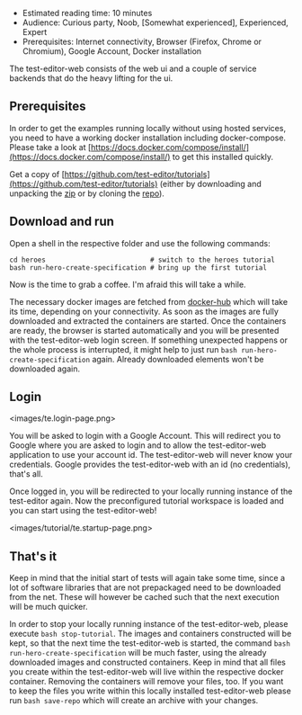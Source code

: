 - Estimated reading time: 10 minutes
- Audience: Curious party, Noob, [Somewhat experienced], Experienced, Expert
- Prerequisites: Internet connectivity, Browser (Firefox, Chrome or Chromium), Google Account, Docker installation

The test-editor-web consists of the web ui and a couple of service backends that do the heavy lifting for the ui.

## Prerequisites

In order to get the examples running locally without using hosted services, you need to have a working docker installation including docker-compose. 
Please take a look at [https://docs.docker.com/compose/install/](https://docs.docker.com/compose/install/) to get this installed quickly.
    
Get a copy of [https://github.com/test-editor/tutorials](https://github.com/test-editor/tutorials) (either by downloading and unpacking the [zip](https://github.com/test-editor/tutorials/archive/master.zip) or by cloning the [repo](https://github.com/test-editor/tutorials.git)).

## Download and run 

Open a shell in the respective folder and use the following commands:

```
cd heroes                          # switch to the heroes tutorial
bash run-hero-create-specification # bring up the first tutorial
```

Now is the time to grab a coffee. I'm afraid this will take a while.

The necessary docker images are fetched from [docker-hub](https://hub.docker.com/u/testeditor/) which will take its time, depending on your connectivity. As soon as the images are fully downloaded and extracted the containers are started. Once the containers are ready, the browser is started automatically and you will be presented with the test-editor-web login screen. If something unexpected happens or the whole process is interrupted, it might help to just run `bash run-hero-create-specification` again. Already downloaded elements won't be downloaded again.

## Login

<images/te.login-page.png>

You will be asked to login with a Google Account. This will redirect you to Google where you are asked to login and to allow the test-editor-web application to use your account id. The test-editor-web will never know your credentials. Google provides the test-editor-web with an id (no credentials), that's all.

Once logged in, you will be redirected to your locally running instance of the test-editor again. Now the preconfigured tutorial workspace is loaded and you can start using the test-editor-web!

<images/tutorial/te.startup-page.png>

## That's it

Keep in mind that the initial start of tests will again take some time, since a lot of software libraries that are not prepackaged need to be downloaded from the net. These will however be cached such that the next execution will be much quicker.
 
In order to stop your locally running instance of the test-editor-web, please execute `bash stop-tutorial`.
The images and containers constructed will be kept, so that the next time the test-editor-web is started, the command
`bash run-hero-create-specification` will be much faster, using the already downloaded images and constructed containers.
Keep in mind that all files you create within the test-editor-web will live within the respective docker container. Removing the containers will remove your files, too.
If you want to keep the files you write within this locally installed test-editor-web please run `bash save-repo` which will create an archive with your changes.
